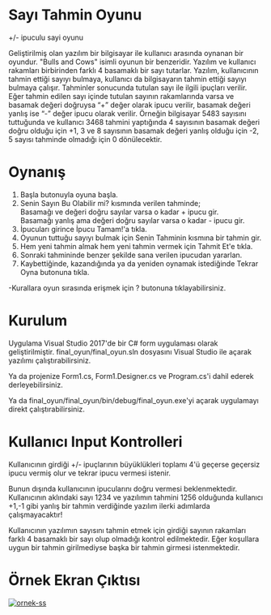 # Sayı Tahmin Oyunu
+/- ipuculu sayi oyunu

Geliştirilmiş olan yazılım bir bilgisayar ile kullanıcı arasında oynanan bir oyundur. "Bulls and Cows" isimli oyunun bir benzeridir. Yazılım ve kullanıcı rakamları birbirinden farklı 4 basamaklı bir sayı tutarlar. Yazılım, kullanıcının tahmin ettiği sayıyı bulmaya, kullanıcı da bilgisayarın tahmin ettiği sayıyı bulmaya çalışır. Tahminler sonucunda tutulan sayı ile ilgili ipuçları verilir. Eğer tahmin edilen sayı içinde tutulan sayının rakamlarında varsa ve basamak değeri doğruysa “+” değer olarak ipucu verilir, basamak değeri yanlış ise “-” değer ipucu olarak verilir. Örneğin bilgisayar 5483 sayısını tuttuğunda ve kullanıcı 3468 tahmini yaptığında 4 sayısının basamak değeri doğru olduğu için +1, 3 ve 8 sayısının basamak değeri yanlış olduğu için -2, 5 sayısı tahminde olmadığı için 0 dönülecektir.  

# Oynanış

1) Başla butonuyla oyuna başla.
2) Senin Sayın Bu Olabilir mi? kısmında verilen tahminde;  <br/>
Basamağı ve değeri doğru sayılar varsa o kadar + ipucu gir.<br/>
Basamağı yanlış ama değeri doğru sayılar varsa o kadar - ipucu gir.
3) İpucuları girince İpucu Tamam!'a tıkla.
4) Oyunun tuttuğu sayıyı bulmak için Senin Tahminin kısmına bir tahmin gir.
5) Hem yeni tahmin almak hem yeni tahmin vermek için Tahmit Et'e tıkla.
6) Sonraki tahmininde benzer şekilde sana verilen ipucudan yararlan.
7) Kaybettiğinde, kazandığında ya da yeniden oynamak istediğinde Tekrar Oyna butonuna tıkla.

-Kurallara oyun sırasında erişmek için ? butonuna tıklayabilirsiniz.

# Kurulum

Uygulama Visual Studio 2017'de bir C# form uygulaması olarak geliştirilmiştir. 
final_oyun/final_oyun.sln dosyasını Visual Studio ile açarak yazılımı çalıştırabilirsiniz.

Ya da projenize Form1.cs, Form1.Designer.cs ve Program.cs'i dahil ederek derleyebilirsiniz.

Ya da final_oyun/final_oyun/bin/debug/final_oyun.exe'yi açarak uygulamayı direkt çalıştırabilirsiniz.

# Kullanıcı Input Kontrolleri

Kullanıcının girdiği +/- ipuçlarının büyüklükleri toplamı 4'ü geçerse geçersiz ipucu vermiş olur ve tekrar ipucu vermesi istenir.

Bunun dışında kullanıcının ipucularını doğru vermesi beklenmektedir.
Kullanıcının aklındaki sayı 1234 ve yazılımın tahmini 1256 olduğunda kullanıcı +1,-1 gibi yanlış bir tahmin verdiğinde yazılım ilerki adımlarda çalışmayacaktır!

Kullanıcının yazılımın sayısını tahmin etmek için girdiği sayının rakamları farklı 4 basamaklı bir sayı olup olmadığı kontrol edilmektedir.
Eğer koşullara uygun bir tahmin girilmediyse başka bir tahmin girmesi istenmektedir.


# Örnek Ekran Çıktısı
<a href="https://ibb.co/K5jLhWt"><img src="https://i.ibb.co/6yR1wFK/ornek-ss.png" alt="ornek-ss" border="0"></a><br />
